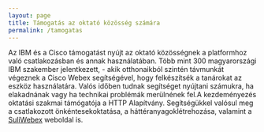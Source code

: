 ```yaml
---
layout: page
title: Támogatás az oktató közösség számára
permalink: /tamogatas
---
```


Az IBM és a Cisco támogatást nyújt az oktató közösségnek a platformhoz való csatlakozásban és annak használatában. Több mint 300 magyarországi IBM szakember jelentkezett, - akik otthonaikból szintén távmunkát végeznek a Cisco Webex segítségével, hogy felkészítsék a tanárokat az eszköz használatára. Valós időben tudnak segítséget nyújtani számukra, ha elakadnának vagy ha technikai problémák merülnének fel.A kezdeményezés oktatási szakmai támógatója a HTTP Alapítvány. Segítségükkel valósul meg a csatlakozott önkéntesekoktatása, a háttéranyagoklétrehozása, valamint a [SuliWebex](https://suliwebex.hu) weboldal is.
